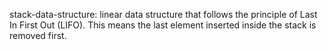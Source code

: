stack-data-structure:
 linear data structure that follows the principle of Last In First Out (LIFO). This means the last element inserted inside the stack is removed first.
